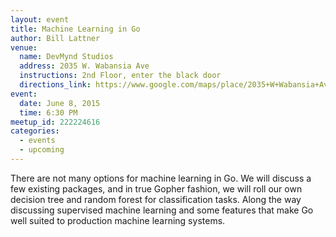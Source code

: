 ```yaml
---
layout: event
title: Machine Learning in Go
author: Bill Lattner
venue:
  name: DevMynd Studios
  address: 2035 W. Wabansia Ave
  instructions: 2nd Floor, enter the black door
  directions_link: https://www.google.com/maps/place/2035+W+Wabansia+Ave,+Chicago,+IL+60647/@41.9120576,-87.6789658,17z
event:
  date: June 8, 2015
  time: 6:30 PM
meetup_id: 222224616
categories:
  - events
  - upcoming
---
```

There are not many options for machine learning in Go.
We will discuss a few existing packages, and in true Gopher fashion,
we will roll our own decision tree and random forest for classification tasks. 
Along the way discussing supervised machine learning and some features that make 
Go well suited to production machine learning systems.